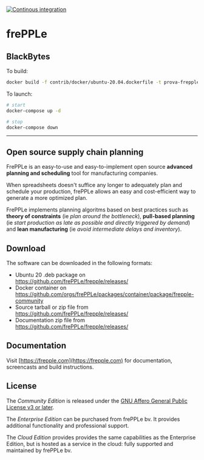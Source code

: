 [![Continous integration](https://github.com/frePPLe/frepple/actions/workflows/ubuntu20.yml/badge.svg)](https://github.com/frePPLe/frepple/actions/workflows/ubuntu20.yml)

# frePPLe

## BlackBytes

To build:

```sh
docker build -f contrib/docker/ubuntu-20.04.dockerfile -t prova-frepple .
```

To launch:

```sh
# start
docker-compose up -d

# stop
docker-compose down
```




------------------------------------

## Open source supply chain planning

FrePPLe is an easy-to-use and easy-to-implement open source **advanced planning and scheduling** tool for manufacturing companies.

When spreadsheets doesn't suffice any longer to adequately plan and schedule your production, frePPLe allows an easy and cost-efficient way to generate a more optimized plan.

FrePPLe implements planning algoritms based on best practices such as **theory of constraints** (ie *plan around the bottleneck*), **pull-based planning** (ie *start production as late as possible and directly triggered by demand*) and **lean manufacturing** (ie *avoid intermediate delays and inventory*).

## Download

The software can be downloaded in the following formats:

* Ubuntu 20 .deb package on https://github.com/frePPLe/frepple/releases/
* Docker container on https://github.com/orgs/frePPLe/packages/container/package/frepple-community
* Source tarball or zip file from https://github.com/frePPLe/frepple/releases/
* Documentation zip file from https://github.com/frePPLe/frepple/releases/

## Documentation

Visit [https://frepple.com](https://frepple.com) for documentation, screencasts and build instructions.

## License

The *Community Edition* is released under the [GNU Affero General
Public License v3 or later](http://www.gnu.org/licenses/).

The *Enterprise Edition* can be purchased from frePPLe bv. It provides additional functionality
and professional support.

The *Cloud Edition* provides provides the same capabilities as the Enterprise Edition, but is
hosted as a service in the cloud: fully supported and maintained by frePPLe bv.
